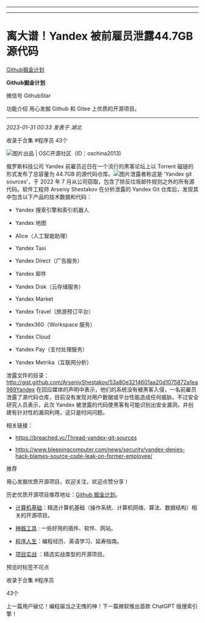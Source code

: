 ----------------------------------------
----------------------------------------
#  离大谱！Yandex 被前雇员泄露44.7GB源代码

[ Github掘金计划 ](javascript:void\(0\);)

**Github掘金计划** ![]()

微信号 GithubStar

功能介绍 用心发掘 Github 和 Gitee 上优质的开源项目。

____

_2023-01-31 00:33_ _发表于 湖北_

收录于合集 #程序员 43个

  

![图片](https://mmbiz.qpic.cn/mmbiz_png/BcyAypujBVZ3VSwx6Y8d7ia4erDBQrnlmSyKzeibjGsN35NdcB5xicLcjfgIhu8YNxuqoVlLMc7NHySh940G1tJLA/640?wx_fmt=png&wxfrom=5&wx_lazy=1&wx_co=1)出品
| OSC开源社区（ID：oschina2013)

俄罗斯科技公司 Yandex 前雇员近日在一个流行的黑客论坛上以 Torrent 磁链的形式发布了总容量为 44.7GB
的源代码仓库。![图片](https://mmbiz.qpic.cn/mmbiz_png/dkwuWwLoRK9hD3KB6U0LEJd7aFPuGqWHBI73poUwPQtB1RNZ3O0vfOTrK4icogAHR3VVhAibZib3rOgsqyxHedSIA/640?wx_fmt=png&wxfrom=5&wx_lazy=1&wx_co=1)泄露者称这是
'Yandex git sources'，于 2022 年 7 月从公司窃取，包含了除反垃圾邮件规则之外的所有源代码。软件工程师 Arseniy
Shestakov 在分析泄露的 Yandex Git 仓库后，发现其中包含以下产品的技术数据和代码：

  * Yandex 搜索引擎和索引机器人

  * Yandex 地图

  * Alice（人工智能助理）

  * Yandex Taxi

  * Yandex Direct（广告服务）

  * Yandex 邮件

  * Yandex Disk（云存储服务）

  * Yandex Market

  * Yandex Travel（旅游预订平台）

  * Yandex360（Workspace 服务）

  * Yandex Cloud

  * Yandex Pay（支付处理服务）

  * Yandex Metrika（互联网分析）

泄露文件的目录：http://gist.github.com/ArseniyShestakov/53a80e3214601aa20d1075872a1ea989Yandex
在回应媒体的声明中表示，他们的系统没有被黑客入侵，一名前雇员泄露了源代码仓库，目前没有发现对用户数据或平台性能造成任何威胁。不过安全研究人员表示，此次
Yandex 被泄露的代码使黑客有可能识别出安全漏洞，并创建有针对性的漏洞利用，这只是时间问题。

相关链接：

  * https://breached.vc/Thread-yandex-git-sources

  * https://www.bleepingcomputer.com/news/security/yandex-denies-hack-blames-source-code-leak-on-former-employee/

推荐

用心发掘优质开源项目，欢迎关注，欢迎点赞分享！

历史优质开源项目推荐地址：[Github
掘金计划](https://mp.weixin.qq.com/mp/appmsgalbum?__biz=MzIwNDgzMzI3Mg==&action=getalbum&album_id=1571213952619954180#wechat_redirect)。

  * [计算机基础](https://mp.weixin.qq.com/mp/appmsgalbum?action=getalbum&album_id=1635325633234780161&__biz=MzIwNDgzMzI3Mg==#wechat_redirect)：精选计算机基础（操作系统、计算机网络、算法、数据结构）相关的开源项目。

  * [神器工具](https://mp.weixin.qq.com/mp/appmsgalbum?__biz=MzIwNDgzMzI3Mg==&action=getalbum&album_id=1692140336665378820#wechat_redirect) : 一些好用的插件、软件、网站。

  * [程序人生](https://mp.weixin.qq.com/mp/appmsgalbum?__biz=MzIwNDgzMzI3Mg==&action=getalbum&album_id=2084343476975878144#wechat_redirect)：编程经历、英语学习、延寿指南。

  * [项目实战](https://mp.weixin.qq.com/mp/appmsgalbum?action=getalbum&album_id=1632590550748938241&__biz=MzIwNDgzMzI3Mg==#wechat_redirect) ：精选实战类型的开源项目。

  

预览时标签不可点

收录于合集 #程序员

43个

上一篇用户破亿！编程届当之无愧的神！下一篇微软推出首款 ChatGPT 版搜索引擎！

